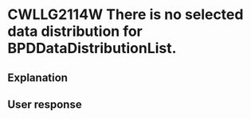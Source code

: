 # CWLLG2114W There is no selected data distribution for BPDDataDistributionList.

## Explanation

## User response